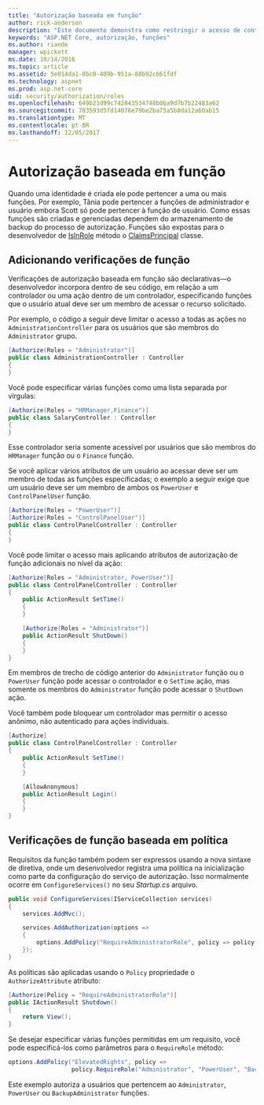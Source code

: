 ```yaml
---
title: "Autorização baseada em função"
author: rick-anderson
description: "Este documento demonstra como restringir o acesso de controlador e ação do ASP.NET Core passando funções para autorizar atributo."
keywords: "ASP.NET Core, autorização, funções"
ms.author: riande
manager: wpickett
ms.date: 10/14/2016
ms.topic: article
ms.assetid: 5e014da1-8bc0-409b-951a-88b92c661fdf
ms.technology: aspnet
ms.prod: asp.net-core
uid: security/authorization/roles
ms.openlocfilehash: 649b21d99c742843534748b0ba9d7b7b22483a62
ms.sourcegitcommit: 703593d5fd14076e79be2ba75a5b8da12a60ab15
ms.translationtype: MT
ms.contentlocale: pt-BR
ms.lasthandoff: 12/05/2017
---
```

# <a name="role-based-authorization"></a>Autorização baseada em função

<a name="security-authorization-role-based"></a>

Quando uma identidade é criada ele pode pertencer a uma ou mais funções. Por exemplo, Tânia pode pertencer a funções de administrador e usuário embora Scott só pode pertencer à função de usuário. Como essas funções são criadas e gerenciadas dependem do armazenamento de backup do processo de autorização. Funções são expostas para o desenvolvedor de [IsInRole](https://docs.microsoft.com/dotnet/api/system.security.principal.genericprincipal.isinrole) método o [ClaimsPrincipal](https://docs.microsoft.com/dotnet/api/system.security.claims.claimsprincipal) classe.

## <a name="adding-role-checks"></a>Adicionando verificações de função

Verificações de autorização baseada em função são declarativas&mdash;o desenvolvedor incorpora dentro de seu código, em relação a um controlador ou uma ação dentro de um controlador, especificando funções que o usuário atual deve ser um membro de acessar o recurso solicitado.

Por exemplo, o código a seguir deve limitar o acesso a todas as ações no `AdministrationController` para os usuários que são membros do `Administrator` grupo.

```csharp
[Authorize(Roles = "Administrator")]
public class AdministrationController : Controller
{
}
```

Você pode especificar várias funções como uma lista separada por vírgulas:

```csharp
[Authorize(Roles = "HRManager,Finance")]
public class SalaryController : Controller
{
}
```

Esse controlador seria somente acessível por usuários que são membros do `HRManager` função ou o `Finance` função.

Se você aplicar vários atributos de um usuário ao acessar deve ser um membro de todas as funções especificadas; o exemplo a seguir exige que um usuário deve ser um membro de ambos os `PowerUser` e `ControlPanelUser` função.

```csharp
[Authorize(Roles = "PowerUser")]
[Authorize(Roles = "ControlPanelUser")]
public class ControlPanelController : Controller
{
}
```

Você pode limitar o acesso mais aplicando atributos de autorização de função adicionais no nível da ação:

```csharp
[Authorize(Roles = "Administrator, PowerUser")]
public class ControlPanelController : Controller
{
    public ActionResult SetTime()
    {
    }

    [Authorize(Roles = "Administrator")]
    public ActionResult ShutDown()
    {
    }
}
```

Em membros de trecho de código anterior do `Administrator` função ou o `PowerUser` função pode acessar o controlador e o `SetTime` ação, mas somente os membros do `Administrator` função pode acessar o `ShutDown` ação.

Você também pode bloquear um controlador mas permitir o acesso anônimo, não autenticado para ações individuais.

```csharp
[Authorize]
public class ControlPanelController : Controller
{
    public ActionResult SetTime()
    {
    }

    [AllowAnonymous]
    public ActionResult Login()
    {
    }
}
```

<a name="security-authorization-role-policy"></a>

## <a name="policy-based-role-checks"></a>Verificações de função baseada em política

Requisitos da função também podem ser expressos usando a nova sintaxe de diretiva, onde um desenvolvedor registra uma política na inicialização como parte da configuração do serviço de autorização. Isso normalmente ocorre em `ConfigureServices()` no seu *Startup.cs* arquivo.

```csharp
public void ConfigureServices(IServiceCollection services)
{
    services.AddMvc();

    services.AddAuthorization(options =>
    {
        options.AddPolicy("RequireAdministratorRole", policy => policy.RequireRole("Administrator"));
    });
}
```

As políticas são aplicadas usando o `Policy` propriedade o `AuthorizeAttribute` atributo:

```csharp
[Authorize(Policy = "RequireAdministratorRole")]
public IActionResult Shutdown()
{
    return View();
}
```

Se desejar especificar várias funções permitidas em um requisito, você pode especificá-los como parâmetros para o `RequireRole` método:

```csharp
options.AddPolicy("ElevatedRights", policy =>
                  policy.RequireRole("Administrator", "PowerUser", "BackupAdministrator"));
```

Este exemplo autoriza a usuários que pertencem ao `Administrator`, `PowerUser` ou `BackupAdministrator` funções.
